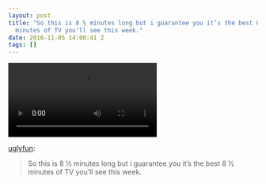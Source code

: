 ```yaml
---
layout: post
title: "So this is 8 ½ minutes long but i guarantee you it’s the best 8 ½
  minutes of TV you’ll see this week."
date: 2016-11-05 14:00:41 Z
tags: []
---
```

<video autoplay="autoplay" controls="controls"><source src="https://www.youtube.com/watch?v=7LFkN7QGp2c"></video>

[uglyfun](http://uglyfun.tumblr.com/post/152587589244):

> So this is 8 ½ minutes long but i guarantee you it’s the best 8 ½ minutes of TV you’ll see this week.
